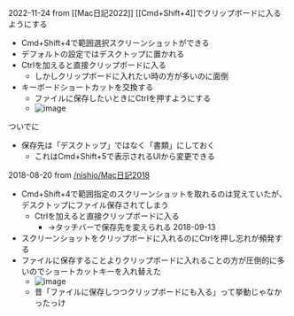 
2022-11-24 from [[Mac日記2022]]
[[Cmd+Shift+4]]でクリップボードに入るようにする
- Cmd+Shift+4で範囲選択スクリーンショットができる
- デフォルトの設定ではデスクトップに置かれる
- Ctrlを加えると直接クリップボードに入る
    - しかしクリップボードに入れたい時の方が多いのに面倒
- キーボードショートカットを交換する
    - ファイルに保存したいときにCtrlを押すようにする
    - ![image](https://gyazo.com/aff2da6fa5c2faf71a5f52bc2f96df23/thumb/1000)

ついでに
- 保存先は「デスクトップ」ではなく「書類」にしておく
    - これはCmd+Shift+5で表示されるUIから変更できる


2018-08-20 from [/nishio/Mac日記2018](https://scrapbox.io/nishio/Mac日記2018)
- Cmd+Shift+4で範囲指定のスクリーンショットを取れるのは覚えていたが、デスクトップにファイル保存されてしまう
    - Ctrlを加えると直接クリップボードに入る
        - →タッチバーで保存先を変えられる
2018-09-13
- スクリーンショットをクリップボードに入れるのにCtrlを押し忘れが頻発する
- ファイルに保存することよりクリップボードに入れることの方が圧倒的に多いのでショートカットキーを入れ替えた
    - ![image](https://gyazo.com/aeec2905b44489131f3981957c922c6c/thumb/1000)
    - 昔「ファイルに保存しつつクリップボードにも入る」って挙動じゃなかったっけ
